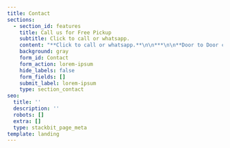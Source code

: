 ```yaml
---
title: Contact
sections:
  - section_id: features
    title: Call us for Free Pickup
    subtitle: Click to call or whatsapp.
    content: "**Click to call or whatsapp.**\n\n***\n\n**Door to Door cargo service all over Pakistan**\n\nShop 1, Plot 64, 13th street, M37, P.O Box 8646, Musaffah, Abu Dhabi, UAE\\<br>\r\nEmail: contact@ukargo.com\\<br>\n\r\nLandline: 02-4442848\\<br>\n\r\nLandline: 02-5548822\\<br>\n\r\nMobile: 055-4948975 | Language: English, Urdu\\<br>\n\n\r\nMobile: 058-5847087 | Language: Urdu, Punjabi\\<br>\n\n\r\nMobile: 050-1190122   | Language: Pushtu, Urdu\\<br>\n\n"
    background: gray
    form_id: Contact
    form_action: lorem-ipsum
    hide_labels: false
    form_fields: []
    submit_label: lorem-ipsum
    type: section_contact
seo:
  title: ''
  description: ''
  robots: []
  extra: []
  type: stackbit_page_meta
template: landing
---
```

